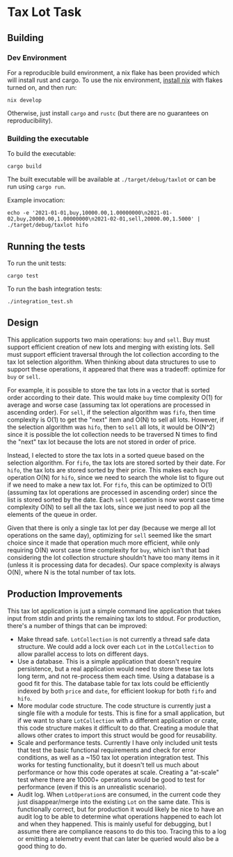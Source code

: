 # Tax Lot Task

## Building

### Dev Environment
For a reproducible build environment, a nix flake has been provided which will install rust and cargo.
To use the nix environment, [install nix](https://zero-to-nix.com/start/install) with flakes turned on, and then run:

```
nix develop
```

Otherwise, just install `cargo` and `rustc` (but there are no guarantees on reproducibility).

### Building the executable
To build the executable:

```
cargo build
```

The built executable will be available at `./target/debug/taxlot` or can be run using `cargo run`.

Example invocation:

```
echo -e '2021-01-01,buy,10000.00,1.00000000\n2021-01-02,buy,20000.00,1.00000000\n2021-02-01,sell,20000.00,1.5000' | ./target/debug/taxlot hifo
```

## Running the tests
To run the unit tests:

```
cargo test
```

To run the bash integration tests:

```
./integration_test.sh
```

## Design
This application supports two main operations: `buy` and `sell`. Buy must support efficient creation of new lots and merging with existing lots.
Sell must support efficient traversal through the lot collection according to the tax lot selection algorithm. 
When thinking about data structures to use to support these operations, it appeared that there was a tradeoff: optimize for `buy` or `sell`.

For example, it is possible to store the tax lots in a vector that is sorted order according to their date. This would make `buy` time complexity O(1) for average and worse case (assuming tax lot operations are processed in ascending order). 
For `sell`, if the selection algorithm was `fifo`, then time complexity is O(1) to get the "next" item and O(N) to sell all lots. However, if the selection algorithm was `hifo`, then to `sell` all lots, it would be O(N^2) since it is possible the lot collection needs to be traversed N times to find the "next" tax lot because the lots are not stored in order of price.

Instead, I elected to store the tax lots in a sorted queue based on the selection algorithm. For `fifo`, the tax lots are stored sorted by their date. For `hifo`, the tax lots are stored sorted by their price. This makes each `buy` operation O(N) for `hifo`, since we need to search the whole list to figure out if we need to make a new tax lot. For `fifo`, this can be optimized to O(1) (assuming tax lot operations are processed in ascending order) since the list is stored sorted by the date. Each
`sell` operation is now worst case time complexity O(N) to sell all the tax lots, since we just need to pop all the elements of the queue in order.

Given that there is only a single tax lot per day (because we merge all lot operations on the same day), optimizing for `sell` seemed like the smart choice since it made that operation much more efficient, while only requiring O(N) worst case time complexity for `buy`, which isn't that bad considering the lot collection
structure shouldn't have too many items in it (unless it is processing data for decades). Our space complexity is always O(N), where N is the total number of tax lots.


## Production Improvements
This tax lot application is just a simple command line application that takes input from stdin and prints the remaining tax lots to stdout. 
For production, there's a number of things that can be improved:

 - Make thread safe. `LotCollection` is not currently a thread safe data structure. We could add a lock over each `Lot` in the `LotCollection` to allow parallel access to lots on different days.
 - Use a database. This is a simple application that doesn't require persistence, but a real application would need to store these tax lots long term, and not re-process them each time. Using a database
 is a good fit for this. The database table for tax lots could be efficiently indexed by both `price` and `date`, for efficient lookup for both `fifo` and `hifo`.
 - More modular code structure. The code structure is currently just a single file with a module for tests. This is fine for a small application, but if we want to share `LotCollection` with a different application or crate,
 this code structure makes it difficult to do that. Creating a module that allows other crates to import this struct would be good for reusability.
 - Scale and performance tests. Currently I have only included unit tests that test the basic functional requirements and check for error conditions, as well as a ~150 tax lot operation integration test. This works for testing
 functionality, but it doesn't tell us much about performance or how this code operates at scale. Creating a "at-scale" test where there are 10000+ operations would be good to test for performance (even if this is an unrealistic scenario).
 - Audit log. When `LotOperation`s are consumed, in the current code they just disappear/merge into the existing `Lot` on the same date. This is functionally correct, but for production it would likely be nice to have an audit log to be able to 
 determine what operations happened to each lot and when they happened. This is mainly useful for debugging, but I assume there are compliance reasons to do this too. Tracing this to a log or emitting a telemetry event that can later be queried
 would also be a good thing to do.

